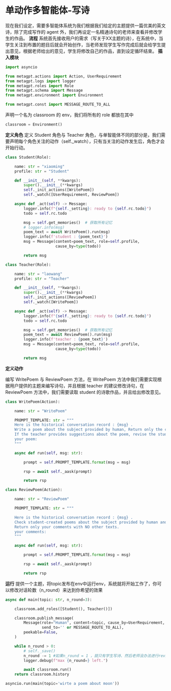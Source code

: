 ﻿
# 单动作多智能体-写诗

现在我们设定，需要多智能体系统为我们根据我们给定的主题提供一篇优美的英文诗，除了完成写作的 agent 外，我们再设定一名精通诗句的老师来查看并修改学生的作品。
**流程**
系统首先接收用户的需求（写关于XX主题的诗），在系统中，当学生关注到布置的题目后就会开始创作，当老师发现学生写作完成后就会给学生提出意见，根据老师给出的意见，学生将修改自己的作品，直到设定循环结束。
**插入模块**

```python
import asyncio

from metagpt.actions import Action, UserRequirement
from metagpt.logs import logger
from metagpt.roles import Role
from metagpt.schema import Message
from metagpt.environment import Environment

from metagpt.const import MESSAGE_ROUTE_TO_ALL

```
声明一个名为 classroom 的 env，我们将所有的 role 都放在其中

```python
classroom = Environment()
```
**定义角色**
定义 Student 角色与 Teacher 角色，与单智能体不同的部分是，我们需要声明每个角色关注的动作（self._watch），只有当关注的动作发生后，角色才会开始行动。

```python
class Student(Role):

    name: str = "xiaoming"
    profile: str = "Student"

    def __init__(self, **kwargs):
        super().__init__(**kwargs)
        self._init_actions([WritePoem])
        self._watch([UserRequirement, ReviewPoem])

    async def _act(self) -> Message:
        logger.info(f"{self._setting}: ready to {self.rc.todo}")
        todo = self.rc.todo

        msg = self.get_memories()  # 获取所有记忆
        # logger.info(msg)
        poem_text = await WritePoem().run(msg)
        logger.info(f'student : {poem_text}')
        msg = Message(content=poem_text, role=self.profile,
                      cause_by=type(todo))

        return msg

class Teacher(Role):

    name: str = "laowang"
    profile: str = "Teacher"

    def __init__(self, **kwargs):
        super().__init__(**kwargs)
        self._init_actions([ReviewPoem])
        self._watch([WritePoem])

    async def _act(self) -> Message:
        logger.info(f"{self._setting}: ready to {self.rc.todo}")
        todo = self.rc.todo

        msg = self.get_memories()  # 获取所有记忆
        poem_text = await ReviewPoem().run(msg)
        logger.info(f'teacher : {poem_text}')
        msg = Message(content=poem_text, role=self.profile,
                      cause_by=type(todo))

        return msg

```

**定义动作**

编写 WritePoem 与 ReviewPoem 方法，在 WritePoem 方法中我们需要实现根据用户提供的主题来编写诗句，并且根据 teacher 的建议修改诗句，在 ReviewPoem 方法中，我们需要读取 student 的诗歌作品，并且给出修改意见。


```python
class WritePoem(Action):

    name: str = "WritePoem"

    PROMPT_TEMPLATE: str = """
    Here is the historical conversation record : {msg} .
    Write a poem about the subject provided by human, Return only the content of the generated poem with NO other texts.
    If the teacher provides suggestions about the poem, revise the student's poem based on the suggestions and return.
    your poem:
    """

    async def run(self, msg: str):

        prompt = self.PROMPT_TEMPLATE.format(msg = msg)

        rsp = await self._aask(prompt)

        return rsp

class ReviewPoem(Action):

    name: str = "ReviewPoem"

    PROMPT_TEMPLATE: str = """

    Here is the historical conversation record : {msg} .
    Check student-created poems about the subject provided by human and give your suggestions for revisions. You prefer poems with elegant sentences and retro style.
    Return only your comments with NO other texts.
    your comments:
    """

    async def run(self, msg: str):

        prompt = self.PROMPT_TEMPLATE.format(msg = msg)

        rsp = await self._aask(prompt)

        return rsp
```

**运行**
提供一个主题，将topic发布在env中运行env，系统就将开始工作了，你可以修改对话轮数（n_round）来达到你希望的效果

```python
async def main(topic: str, n_round=3):

    classroom.add_roles([Student(), Teacher()])

    classroom.publish_message(
        Message(role="Human", content=topic, cause_by=UserRequirement,
                send_to='' or MESSAGE_ROUTE_TO_ALL),
        peekable=False,
    )

    while n_round > 0:
        # self._save()
        n_round -= 1 #如果n_round = 1 ，就只有学生写诗、然后老师没办法进行review
        logger.debug(f"max {n_round=} left.")

        await classroom.run()
    return classroom.history

asyncio.run(main(topic='wirte a poem about moon'))
```

